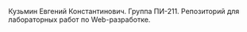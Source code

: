 Кузьмин Евгений Константинович. Группа ПИ-211.
Репозиторий для лабораторных работ по Web-разработке.
